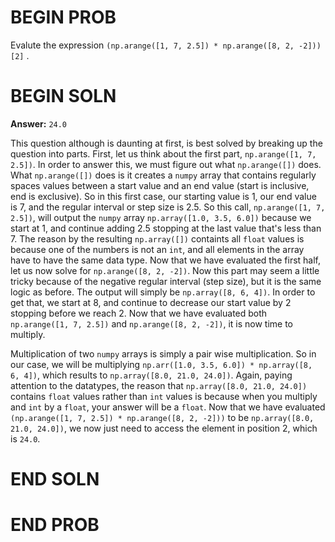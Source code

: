 # BEGIN PROB

Evalute the expression `(np.arange([1, 7, 2.5]) * np.arange([8, 2, -2]))[2]` .

# BEGIN SOLN

**Answer:** `24.0`

This question although is daunting at first, is best solved by breaking up the question into parts. First, let us think about the first part, `np.arange([1, 7, 2.5])`. In order to answer this, we must figure out what `np.arange([])` does. What `np.arange([])` does is it creates a `numpy` array that contains regularly spaces values between a start value and an end value (start is inclusive, end is exclusive). So in this first case, our starting value is 1, our end value is 7, and the regular interval or step size is 2.5. So this call, `np.arange([1, 7, 2.5])`, will output the `numpy` array `np.array([1.0, 3.5, 6.0])` because we start at 1, and continue adding 2.5 stopping at the last value that's less than 7. The reason by the resulting `np.array([])` containts all `float` values is because one of the numbers is not an `int`, and all elements in the array have to have the same data type. Now that we have evaluated the first half, let us now solve for `np.arange([8, 2, -2])`. Now this part may seem a little tricky because of the negative regular interval (step size), but it is the same logic as before. The output will simply be `np.array([8, 6, 4])`. In order to get that, we start at 8, and continue to decrease our start value by 2 stopping before we reach 2. Now that we have evaluated both `np.arange([1, 7, 2.5])` and `np.arange([8, 2, -2])`, it is now time to multiply. 

Multiplication of two `numpy` arrays is simply a pair wise multiplication. So in our case, we will be multiplying `np.arr([1.0, 3.5, 6.0]) * np.array([8, 6, 4])`, which results to `np.array([8.0, 21.0, 24.0])`. Again, paying attention to the datatypes, the reason that `np.array([8.0, 21.0, 24.0])` contains `float` values rather than `int` values is because when you multiply and `int` by a `float`, your answer will be a `float`. Now that we have evaluated `(np.arange([1, 7, 2.5]) * np.arange([8, 2, -2]))` to be `np.array([8.0, 21.0, 24.0])`, we now just need to access the element in position 2, which is `24.0`. 

# END SOLN

# END PROB